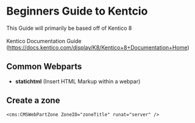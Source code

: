 Beginners Guide to Kentcio
=============================

This Guide will primarily be based off of Kentico 8
<br>
<br>
Kentico Documentation Guide (https://docs.kentico.com/display/K8/Kentico+8+Documentation+Home)

Common Webparts
--------- 
- __statichtml__ (Insert HTML Markup within a webpar)



Create a zone
--------

```
<cms:CMSWebPartZone ZoneID="zoneTitle" runat="server" />
```
